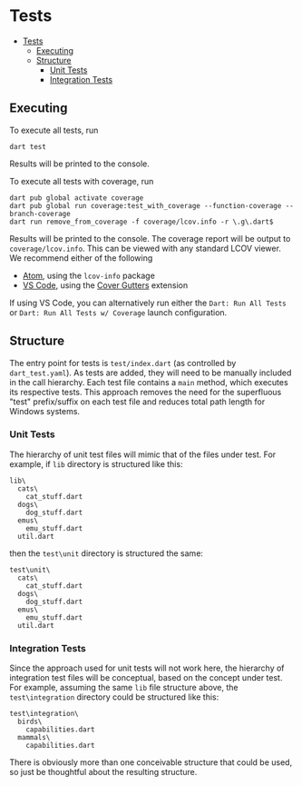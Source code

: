 # Tests
- [Tests](#tests)
  - [Executing](#executing)
  - [Structure](#structure)
    - [Unit Tests](#unit-tests)
    - [Integration Tests](#integration-tests)

## Executing

To execute all tests, run
```
dart test
```
Results will be printed to the console.

To execute all tests with coverage, run

```
dart pub global activate coverage
dart pub global run coverage:test_with_coverage --function-coverage --branch-coverage
dart run remove_from_coverage -f coverage/lcov.info -r \.g\.dart$
```
Results will be printed to the console.  The coverage report will be output to `coverage/lcov.info`.  This can be viewed with any standard LCOV viewer.  We recommend either of the following
- [Atom](https://atom.io/), using the `lcov-info` package
- [VS Code](https://code.visualstudio.com/), using the [Cover Gutters](https://marketplace.visualstudio.com/items?itemName=ryanluker.vscode-coverage-gutters) extension

If using VS Code, you can alternatively run either the `Dart: Run All Tests` or `Dart: Run All Tests w/ Coverage` launch configuration.

## Structure

The entry point for tests is `test/index.dart` (as controlled by `dart_test.yaml`).  As tests are added, they will need to be manually included in the call hierarchy.  Each test file contains a `main` method, which executes its respective tests.  This approach removes the need for the superfluous "test" prefix/suffix on each test file and reduces total path length for Windows systems.

### Unit Tests

The hierarchy of unit test files will mimic that of the files under test.  For example, if `lib` directory is structured like this:
```
lib\
  cats\
    cat_stuff.dart
  dogs\
    dog_stuff.dart
  emus\
    emu_stuff.dart
  util.dart
```
then the `test\unit` directory is structured the same:
```
test\unit\
  cats\
    cat_stuff.dart
  dogs\
    dog_stuff.dart
  emus\
    emu_stuff.dart
  util.dart
```

### Integration Tests

Since the approach used for unit tests will not work here, the hierarchy of integration test files will be conceptual, based on the concept under test.  For example, assuming the same `lib` file structure above, the `test\integration` directory could be structured like this:
```
test\integration\
  birds\
    capabilities.dart
  mammals\
    capabilities.dart
```
There is obviously more than one conceivable structure that could be used, so just be thoughtful about the resulting structure.

